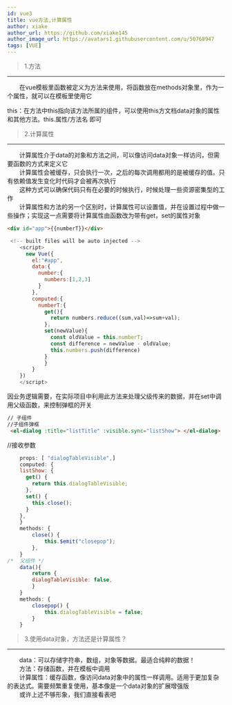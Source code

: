 ```yaml
---
id: vue3
title: vue方法,计算属性
author: xiake
author_url: https://github.com/xiake145
author_image_url: https://avatars1.githubusercontent.com/u/50768947
tags: [VUE]
---
```


>1.方法
------------
　　在vue模板里函数被定义为方法来使用，将函数放在methods对象里，作为一个属性，就可以在模板里使用它  
<!--truncate-->
this：在方法中this指向该方法所属的组件，可以使用this方文档data对象的属性和其他方法。this.属性/方法名  即可  

>2.计算属性
------------
　　计算属性介于data的对象和方法之间，可以像访问data对象一样访问，但需要函数的方式来定义它  
　　计算属性会被缓存，只会执行一次，之后的每次调用都用的是被缓存的值。只有依赖值发生变化时代码才会被再次执行  
　　这种方式可以确保代码只有在必要的时候执行，时候处理一些资源密集型的工作  
　　计算属性和方法的另一个区别时，计算属性可以设置值，并在设置过程中做一些操作；实现这一点需要将计算属性由函数改为带有get，set的属性对象  
```html 
<div id="app">{{numberT}}</div> 
```
```javascript  
 <!-- built files will be auto injected -->
    <script>
      new Vue({
        el:"#app",
        data:{
          number:{
            numbers:[1,2,3]
          }
        },
        computed:{
          numberT:{
            get(){
              return numbers.reduce((sum,val)=>sum+val);
            },
            set(newValue){
              const oldValue = this.numberT;
              const difference = newValue - oldValue;
              this.numbers.push(difference)
            }
            }
        }
    })
    </script>
```
因业务逻辑需要，在实际项目中利用此方法来处理父级传来的数据，并在set中调用父级函数，来控制弹框的开关
```html
// 子组件
//子组件弹框
 <el-dialog :title="listTitle" :visible.sync="listShow"> </el-dialog>
```
//接收参数
```javascript
    props: [ "dialogTableVisible",]
    computed: {
    listShow: {
      get() {
        return this.dialogTableVisible;
      },
      set() {
        this.close();
      }
    },
    }
    methods: {
        close() {
            this.$emit("closepop");
        },
    }
/*  父组件 */
    data(){
        return {
        dialogTableVisible: false,
        }
    }    
    methods: {
        closepop() {
            this.dialogTableVisible = false;
        }
    }
```  

>3.使用data对象，方法还是计算属性？
------------
　　data：可以存储字符串，数组，对象等数据。最适合纯粹的数据！  
　　方法：存储函数，并在模板中调用  
　　计算属性：缓存函数，像访问data对象中的属性一样调用。适用于更加复杂的表达式。需要频繁重复使用，基本像是一个data对象的扩展增强版  
　　或许上述不够形象，我们直接看表吧